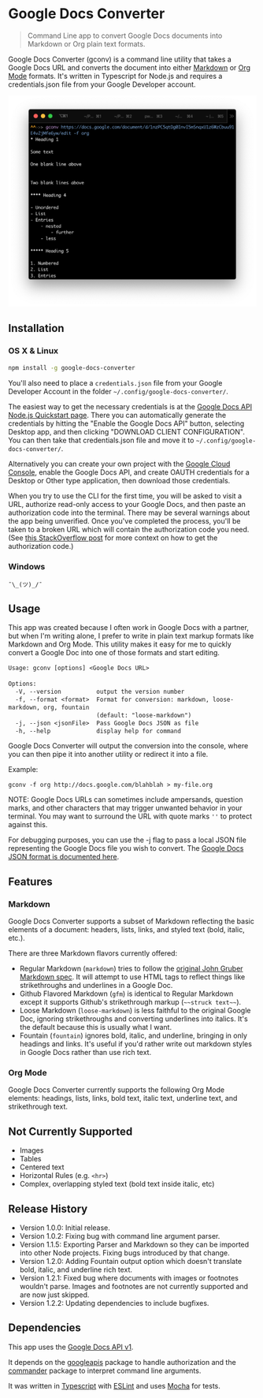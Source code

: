 # Google Docs Converter
> Command Line app to convert Google Docs documents into Markdown or Org plain text formats.

Google Docs Converter (gconv) is a command line utility that takes a Google Docs URL and converts the document into either [Markdown][] or [Org Mode][] formats. It's written in Typescript for Node.js and requires a credentials.json file from your Google Developer account.

![](screenshot.png)

## Installation

### OS X & Linux

```sh
npm install -g google-docs-converter
```

You'll also need to place a `credentials.json` file from your Google Developer Account in the folder `~/.config/google-docs-converter/`.

The easiest way to get the necessary credentials is at the [Google Docs API Node.js Quickstart page][quickstart]. There you can automatically generate the credentials by hitting the "Enable the Google Docs API" button, selecting Desktop app, and then clicking "DOWNLOAD CLIENT CONFIGURATION". You can then take that credentials.json file and move it to `~/.config/google-docs-converter/`.

Alternatively you can create your own project with the [Google Cloud Console][], enable the Google Docs API, and create OAUTH credentials for a Desktop or Other type application, then download those credentials.

When you try to use the CLI for the first time, you will be asked to visit a URL, authorize read-only access to your Google Docs, and then paste an authorization code into the terminal. There may be several warnings about the app being unverified. Once you've completed the process, you'll be taken to a broken URL which will contain the authorization code you need. (See [this StackOverflow post][StackOverflow] for more context on how to get the authorization code.)

### Windows

` ¯\_(ツ)_/¯ `

## Usage

This app was created because I often work in Google Docs with a partner, but when I'm writing alone, I prefer to write in plain text markup formats like Markdown and Org Mode. This utility makes it easy for me to quickly convert a Google Doc into one of those formats and start editing.

```
Usage: gconv [options] <Google Docs URL>

Options:
  -V, --version          output the version number
  -f, --format <format>  Format for conversion: markdown, loose-markdown, org, fountain
                         (default: "loose-markdown")
  -j, --json <jsonFile>  Pass Google Docs JSON as file
  -h, --help             display help for command
```

Google Docs Converter will output the conversion into the console, where you can then pipe it into another utility or redirect it into a file.

Example:
```
gconv -f org http://docs.google.com/blahblah > my-file.org
```

NOTE: Google Docs URLs can sometimes include ampersands, question marks, and other characters that may trigger unwanted behavior in your terminal. You may want to surround the URL with quote marks `''` to protect against this. 

For debugging purposes, you can use the -j flag to pass a local JSON file representing the Google Docs file you wish to convert. The [Google Docs JSON format is documented here][Google Docs JSON].

## Features

### Markdown

Google Docs Converter supports a subset of Markdown reflecting the basic elements of a document: headers, lists, links, and styled text (bold, italic, etc.). 

There are three Markdown flavors currently offered: 

- Regular Markdown (`markdown`) tries to follow the [original John Gruber Markdown spec][Markdown]. It will attempt to use HTML tags to reflect things like strikethroughs and underlines in a Google Doc.
- Github Flavored Markdown (`gfm`) is identical to Regular Markdown except it supports Github's strikethrough markup (`~~struck text~~`).
- Loose Markdown (`loose-markdown`) is less faithful to the original Google Doc, ignoring strikethroughs and converting underlines into italics. It's the default because this is usually what I want.
- Fountain (`fountain`) ignores bold, italic, and underline, bringing in only headings and links. It's useful if you'd rather write out markdown styles in Google Docs rather than use rich text.

### Org Mode

Google Docs Converter currently supports the following Org Mode elements: headings, lists, links, bold text, italic text, underline text, and strikethrough text.

## Not Currently Supported

- Images
- Tables
- Centered text
- Horizontal Rules (e.g. `<hr>`)
- Complex, overlapping styled text (bold text inside italic, etc)

## Release History

- Version 1.0.0: Initial release.
- Version 1.0.2: Fixing bug with command line argument parser.
- Version 1.1.5: Exporting Parser and Markdown so they can be imported into other Node projects. Fixing bugs introduced by that change.
- Version 1.2.0: Adding Fountain output option which doesn't translate bold, italic, and underline rich text.
- Version 1.2.1: Fixed bug where documents with images or footnotes wouldn't parse. Images and footnotes are not currently supported and are now just skipped.
- Version 1.2.2: Updating dependencies to include bugfixes.

## Dependencies

This app uses the [Google Docs API v1][Docs API].

It depends on the [googleapis][] package to handle authorization and the [commander][] package to interpret command line arguments.

It was written in [Typescript][] with [ESLint][] and uses [Mocha][] for tests.

<!-- Markdown Reference Links -->
[Markdown]: https://daringfireball.net/projects/markdown/syntax
[Org Mode]: https://orgmode.org
[quickstart]: https://developers.google.com/docs/api/quickstart/nodejs
[Docs API]: https://developers.google.com/docs/api
[Google Cloud Console]: https://console.cloud.google.com
[Google Docs JSON]: https://developers.google.com/docs/api/reference/rest/v1/documents
[commander]: https://www.npmjs.com/package/commander
[googleapis]: https://www.npmjs.com/package/googleapis
[Typescript]: https://www.typescriptlang.org
[ESLint]: https://eslint.org
[Mocha]: https://mochajs.org
[StackOverflow]: https://stackoverflow.com/questions/71779189/google-sheets-api-localhost-refused-to-connect-when-authorizing
